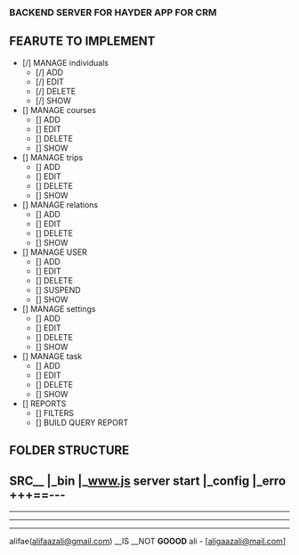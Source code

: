 ### BACKEND SERVER FOR HAYDER APP FOR CRM

## FEARUTE TO IMPLEMENT
- [/] MANAGE individuals
    - [/] ADD
    - [/] EDIT
    - [/] DELETE
    - [/] SHOW
- [] MANAGE courses
    - [] ADD
    - [] EDIT
    - [] DELETE
    - [] SHOW
- [] MANAGE trips
    - [] ADD
    - [] EDIT
    - [] DELETE
    - [] SHOW
- [] MANAGE relations
    - [] ADD
    - [] EDIT
    - [] DELETE
    - [] SHOW
- [] MANAGE USER
    - [] ADD
    - [] EDIT
    - [] DELETE
    - [] SUSPEND
    - [] SHOW
- [] MANAGE settings
    - [] ADD
    - [] EDIT
    - [] DELETE
    - [] SHOW
- [] MANAGE task
    - [] ADD
    - [] EDIT
    - [] DELETE
    - [] SHOW
- [] REPORTS
    - [] FILTERS
    - [] BUILD QUERY REPORT



## FOLDER STRUCTURE

SRC__
     |_bin
        |_www.js server start
     |_config
        |_erro
+++==---
---
---
---
---


alifae(alifaazali@gmail.com)
__IS __NOT __GOOOD__
ali - [aligaazali@mail.com]

